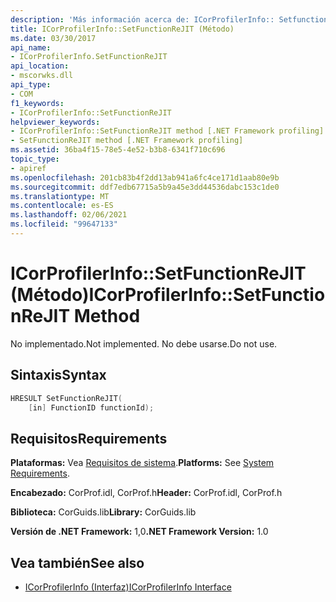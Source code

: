 ```yaml
---
description: 'Más información acerca de: ICorProfilerInfo:: Setfunctionrejit ((método)'
title: ICorProfilerInfo::SetFunctionReJIT (Método)
ms.date: 03/30/2017
api_name:
- ICorProfilerInfo.SetFunctionReJIT
api_location:
- mscorwks.dll
api_type:
- COM
f1_keywords:
- ICorProfilerInfo::SetFunctionReJIT
helpviewer_keywords:
- ICorProfilerInfo::SetFunctionReJIT method [.NET Framework profiling]
- SetFunctionReJIT method [.NET Framework profiling]
ms.assetid: 36ba4f15-78e5-4e52-b3b8-6341f710c696
topic_type:
- apiref
ms.openlocfilehash: 201cb83b4f2dd13ab941a6fc4ce171d1aab80e9b
ms.sourcegitcommit: ddf7edb67715a5b9a45e3dd44536dabc153c1de0
ms.translationtype: MT
ms.contentlocale: es-ES
ms.lasthandoff: 02/06/2021
ms.locfileid: "99647133"
---
```

# <a name="icorprofilerinfosetfunctionrejit-method"></a><span data-ttu-id="17608-103">ICorProfilerInfo::SetFunctionReJIT (Método)</span><span class="sxs-lookup"><span data-stu-id="17608-103">ICorProfilerInfo::SetFunctionReJIT Method</span></span>

<span data-ttu-id="17608-104">No implementado.</span><span class="sxs-lookup"><span data-stu-id="17608-104">Not implemented.</span></span> <span data-ttu-id="17608-105">No debe usarse.</span><span class="sxs-lookup"><span data-stu-id="17608-105">Do not use.</span></span>  
  
## <a name="syntax"></a><span data-ttu-id="17608-106">Sintaxis</span><span class="sxs-lookup"><span data-stu-id="17608-106">Syntax</span></span>  
  
```cpp  
HRESULT SetFunctionReJIT(  
    [in] FunctionID functionId);  
```  
  
## <a name="requirements"></a><span data-ttu-id="17608-107">Requisitos</span><span class="sxs-lookup"><span data-stu-id="17608-107">Requirements</span></span>  

 <span data-ttu-id="17608-108">**Plataformas:** Vea [Requisitos de sistema](../../get-started/system-requirements.md).</span><span class="sxs-lookup"><span data-stu-id="17608-108">**Platforms:** See [System Requirements](../../get-started/system-requirements.md).</span></span>  
  
 <span data-ttu-id="17608-109">**Encabezado:** CorProf.idl, CorProf.h</span><span class="sxs-lookup"><span data-stu-id="17608-109">**Header:** CorProf.idl, CorProf.h</span></span>  
  
 <span data-ttu-id="17608-110">**Biblioteca:** CorGuids.lib</span><span class="sxs-lookup"><span data-stu-id="17608-110">**Library:** CorGuids.lib</span></span>  
  
 <span data-ttu-id="17608-111">**Versión de .NET Framework:** 1,0</span><span class="sxs-lookup"><span data-stu-id="17608-111">**.NET Framework Version:** 1.0</span></span>  
  
## <a name="see-also"></a><span data-ttu-id="17608-112">Vea también</span><span class="sxs-lookup"><span data-stu-id="17608-112">See also</span></span>

- [<span data-ttu-id="17608-113">ICorProfilerInfo (Interfaz)</span><span class="sxs-lookup"><span data-stu-id="17608-113">ICorProfilerInfo Interface</span></span>](icorprofilerinfo-interface.md)
